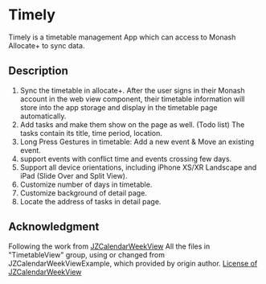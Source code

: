 # Timely
Timely is a timetable management App which can access to Monash Allocate+ to sync data.

## Description
1. Sync the timetable in allocate+. 
After the user signs in their Monash account in the web view component,
their timetable information will store into the app storage and display in the timetable page automatically.
2. Add tasks and make them show on the page as well. (Todo list)
The tasks contain its title, time period, location.
3. Long Press Gestures in timetable:
Add a new event & Move an existing event.
4. support events with conflict time and events crossing few days.
5. Support all device orientations,
including iPhone XS/XR Landscape and iPad (Slide Over and Split View).
6. Customize number of days in timetable.
7. Customize background of detail page.
8. Locate the address of tasks in detail page.


## Acknowledgment
Following the work from [JZCalendarWeekView](https://github.com/zjfjack/JZCalendarWeekView)
All the files in "TimetableView" group, using or changed from JZCalendarWeekViewExample, which provided by origin author.
[License of JZCalendarWeekView](https://github.com/zjfjack/JZCalendarWeekView/blob/master/LICENSE)
